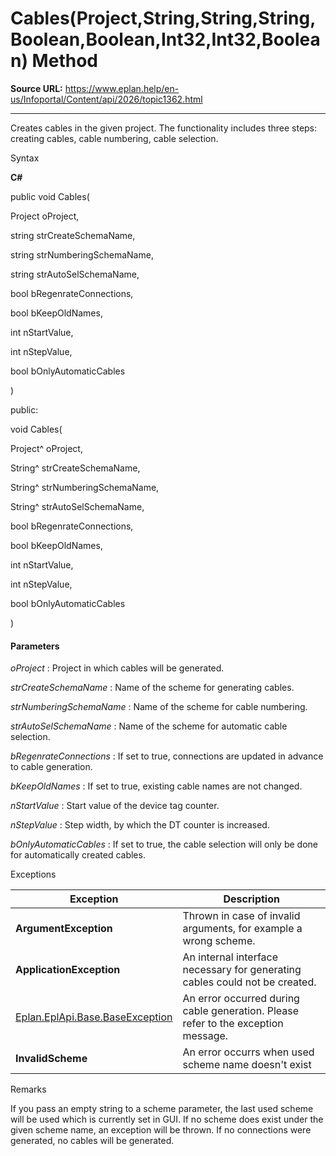 # Cables(Project,String,String,String,Boolean,Boolean,Int32,Int32,Boolean) Method

**Source URL:** https://www.eplan.help/en-us/Infoportal/Content/api/2026/topic1362.html

---

Creates cables in the given project. The functionality includes three steps: creating cables, cable numbering, cable selection.

Syntax

**C#**



public void Cables( 

   Project oProject,

   string strCreateSchemaName,

   string strNumberingSchemaName,

   string strAutoSelSchemaName,

   bool bRegenrateConnections,

   bool bKeepOldNames,

   int nStartValue,

   int nStepValue,

   bool bOnlyAutomaticCables

)

public:

void Cables( 

   Project^ oProject,

   String^ strCreateSchemaName,

   String^ strNumberingSchemaName,

   String^ strAutoSelSchemaName,

   bool bRegenrateConnections,

   bool bKeepOldNames,

   int nStartValue,

   int nStepValue,

   bool bOnlyAutomaticCables

)


#### Parameters

*oProject*
:   Project in which cables will be generated.

*strCreateSchemaName*
:   Name of the scheme for generating cables.

*strNumberingSchemaName*
:   Name of the scheme for cable numbering.

*strAutoSelSchemaName*
:   Name of the scheme for automatic cable selection.

*bRegenrateConnections*
:   If set to true, connections are updated in advance to cable generation.

*bKeepOldNames*
:   If set to true, existing cable names are not changed.

*nStartValue*
:   Start value of the device tag counter.

*nStepValue*
:   Step width, by which the DT counter is increased.

*bOnlyAutomaticCables*
:   If set to true, the cable selection will only be done for automatically created cables.

Exceptions

| Exception | Description |
| --- | --- |
| **ArgumentException** | Thrown in case of invalid arguments, for example a wrong scheme. |
| **ApplicationException** | An internal interface necessary for generating cables could not be created. |
| [Eplan.EplApi.Base.BaseException](Eplan.EplApi.Baseu~Eplan.EplApi.Base.BaseException.html) | An error occurred during cable generation. Please refer to the exception message. |
| **InvalidScheme** | An error occurrs when used scheme name doesn't exist |

Remarks

If you pass an empty string to a scheme parameter, the last used scheme will be used which is currently set in GUI. If no scheme does exist under the given scheme name, an exception will be thrown. If no connections were generated, no cables will be generated.
